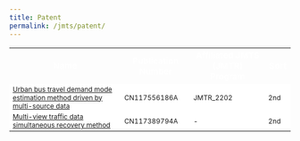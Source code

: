 ```yaml
---
title: Patent
permalink: /jmts/patent/
---
```


<style>
.intro{
font-family:times;
font-size:21px;
}
</style>

<table>
  <tr class="patent" style="color: #ffffff; font-size: 15px; font-weight: bold;">
    <th>Name</th>
    <th>Publication Number</th>
    <th>Affiliated JMTS (JMTR) Program</th>
    <th>Sort</th>
  </tr>
  <tr style="font-size: 12px; font-weight: normal; background-color: white;">
    <td><a href="https://patents.google.com/patent/CN117556186A/en">Urban bus travel demand mode estimation method driven by multi-source data</a></td>
    <td>CN117556186A</td>
    <td>JMTR_2202</td>
    <td>2nd</td>
  </tr>
  <tr style="font-size: 12px; font-weight: normal; background-color: white;">
    <td><a href="https://patents.google.com/patent/CN117389794A/en">Multi-view traffic data simultaneous recovery method</a></td>
    <td>CN117389794A</td>
    <td>-</td>
    <td>2nd</td>
  </tr>
</table>

